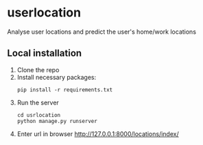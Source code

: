 # userlocation
Analyse user locations and predict the user's home/work locations

## Local installation
1. Clone the repo
2. Install necessary packages:
   ```
   pip install -r requirements.txt
   ```
3. Run the server
   ```
   cd usrlocation
   python manage.py runserver   
   ```
 4. Enter url in browser
    http://127.0.0.1:8000/locations/index/
